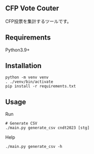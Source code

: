 CFP Vote Couter
-----------------------

CFP投票を集計するツールです。

## Requirements

Python3.9+


## Installation

```
python -m venv venv
. ./venv/bin/activate
pip install -r requirements.txt
```

## Usage

Run

```
# Generate CSV
./main.py generate_csv cndt2023 [stg]
```

Help

```
./main.py generate_csv -h
```
